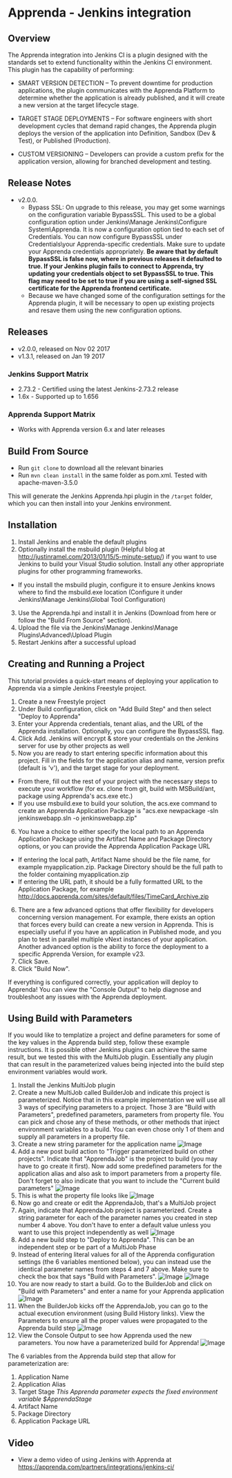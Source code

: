 # Apprenda - Jenkins integration

## Overview
The Apprenda integration into Jenkins CI is a plugin designed with the standards set to extend functionality within the Jenkins CI environment. This plugin has the capability of performing:

- SMART VERSION DETECTION – To prevent downtime for production applications, the plugin communicates with the Apprenda Platform to determine whether the application is already published, and it will create a new version at the target lifecycle stage.

- TARGET STAGE DEPLOYMENTS – For software engineers with short development cycles that demand rapid changes, the Apprenda plugin deploys the version of the application into Definition, Sandbox (Dev & Test), or Published (Production).

- CUSTOM VERSIONING – Developers can provide a custom prefix for the application version, allowing for branched development and testing.

## Release Notes
- v2.0.0.
  - Bypass SSL: On upgrade to this release, you may get some warnings on the configuration variable BypassSSL. This used to be a global configuration option under Jenkins\Manage Jenkins\Configure System\Apprenda. It is now a configuration option tied to each set of Credentials. You can now configure BypassSSL under Credentials\your Apprenda-specific credentials. Make sure to update your Apprenda credentials appropriately. **Be aware that by default BypassSSL is false now, where in previous releases it defaulted to true. If your Jenkins plugin fails to connect to Apprenda, try updating your credentials object to set BypassSSL to true. This flag may need to be set to true if you are using a self-signed SSL certificate for the Apprenda frontend certificate.**
  - Because we have changed some of the configuration settings for the Apprenda plugin, it will be necessary to open up existing projects and resave them using the new configuration options.

## Releases
- v2.0.0, released on Nov 02 2017
- v1.3.1, released on Jan 19 2017

### Jenkins Support Matrix
- 2.73.2 - Certified using the latest Jenkins-2.73.2 release
- 1.6x - Supported up to 1.656

### Apprenda Support Matrix
- Works with Apprenda version 6.x and later releases

## Build From Source
- Run `git clone` to download all the relevant binaries
- Run `mvn clean install` in the same folder as pom.xml. Tested with apache-maven-3.5.0

This will generate the Jenkins Apprenda.hpi plugin in the `/target` folder, which you can then install into your Jenkins environment.

## Installation
1. Install Jenkins and enable the default plugins
2. Optionally install the msbuild plugin (Helpful blog at http://justinramel.com/2013/01/15/5-minute-setup/) if you want to use Jenkins to build your Visual Studio solution. Install any other appropriate plugins for other programming frameworks.
  * If you install the msbuild plugin, configure it to ensure Jenkins knows where to find the msbuild.exe location (Configure it under Jenkins\Manage Jenkins\Global Tool Configuration)
3. Use the Apprenda.hpi and install it in Jenkins (Download from here or follow the "Build From Source" section).
4. Upload the file via the Jenkins\Manage Jenkins\Manage Plugins\Advanced\Upload Plugin
5. Restart Jenkins after a successful upload

## Creating and Running a Project
This tutorial provides a quick-start means of deploying your application to Apprenda via a simple Jenkins Freestyle project.

1. Create a new Freestyle project
2. Under Build configuration, click on "Add Build Step" and then select "Deploy to Apprenda"
3. Enter your Apprenda credentials, tenant alias, and the URL of the Apprenda installation. Optionally, you can configure the BypassSSL flag.
4. Click Add. Jenkins will encrypt & store your credentials on the Jenkins server for use by other projects as well
5. Now you are ready to start entering specific information about this project. Fill in the fields for the application alias and name, version prefix (default is 'v'), and the target stage for your deployment.
  * From there, fill out the rest of your project with the necessary steps to execute your workflow (for ex. clone from git, build with MSBuild/ant, package using Apprenda's acs.exe etc.)
  * If you use msbuild.exe to build your solution, the acs.exe command to create an Apprenda Application Package is "acs.exe newpackage -sln jenkinswebapp.sln -o jenkinswebapp.zip"
6. You have a choice to either specify the local path to an Apprenda Application Package using the Artifact Name and Package Directory options, or you can provide the Apprenda Application Package URL
  * If entering the local path, Artifact Name should be the file name, for example myapplication.zip. Package Directory should be the full path to the folder containing myapplication.zip
  * If entering the URL path, it should be a fully formatted URL to the Application Package, for example http://docs.apprenda.com/sites/default/files/TimeCard_Archive.zip
6. There are a few advanced options that offer flexibility for developers concerning version management. For example, there exists an option that forces every build can create a new version in Apprenda. This is especially useful if you have an application in Published mode, and you plan to test in parallel multiple vNext instances of your application. Another advanced option is the ability to force the deployment to a specific Apprenda Version, for example v23.
6. Click Save.
7. Click "Build Now".

If everything is configured correctly, your application will deploy to Apprenda! You can view the "Console Output" to help diagnose and troubleshoot any issues with the Apprenda deployment.

## Using Build with Parameters
If you would like to templatize a project and define parameters for some of the key values in the Apprenda build step, follow these example instructions. It is possible other Jenkins plugins can achieve the same result, but we tested this with the MultiJob plugin. Essentially any plugin that can result in the parameterized values being injected into the build step environment variables would work.

1. Install the Jenkins MultiJob plugin
2. Create a new MultiJob called BuilderJob and indicate this project is parameterized. Notice that in this example implementation we will use all 3 ways of specifying parameters to a project. Those 3 are "Build with Parameters", predefined parameters, parameters from property file. You can pick and chose any of these methods, or other methods that inject environment variables to a build. You can even chose only 1 of them and supply all parameters in a property file.
3. Create a new string parameter for the application name
![Image](ScreenShots/BuilderJob.png?raw=true)
4. Add a new post build action to "Trigger parameterized build on other projects". Indicate that "ApprendaJob" is the project to build (you may have to go create it first). Now add some predefined parameters for the application alias and also ask to import parameters from a property file. Don't forget to also indicate that you want to include the "Current build parameters"
![Image](ScreenShots/PostBuildAction.png?raw=true)
5. This is what the property file looks like
![Image](ScreenShots/ReadingParametersFromFile.png?raw=true)
6. Now go and create or edit the ApprendaJob, that's a MultiJob project
7. Again, indicate that ApprendaJob project is parameterized. Create a string parameter for each of the parameter names you created in step number 4 above. You don't have to enter a default value unless you want to use this project independently as well
![Image](ScreenShots/ApprendaJobParameterized.png?raw=true)
8. Add a new build step to "Deploy to Apprenda". This can be an independent step or be part of a MultiJob Phase
9. Instead of entering literal values for all of the Apprenda configuration settings (the 6 variables mentioned below), you can instead use the identical parameter names from steps 4 and 7 above. Make sure to check the box that says "Build with Parameters".
![Image](ScreenShots/DeployToApprenda_1.png?raw=true)
![Image](ScreenShots/DeployToApprenda_2.png?raw=true)
10. You are now ready to start a build. Go to the BuilderJob and click on "Build with Parameters" and enter a name for your Apprenda application
![Image](ScreenShots/ExecutionTime_1.png?raw=true)
11. When the BuilderJob kicks off the ApprendaJob, you can go to the actual execution environment (using Build History links). View the Parameters to ensure all the proper values were propagated to the Apprenda build step
![Image](ScreenShots/ExecutionTime_2.png?raw=true)
12. View the Console Output to see how Apprenda used the new parameters. You now have a parameterized build for Apprenda!
![Image](ScreenShots/ExecutionTime_3.png?raw=true)

The 6 variables from the Apprenda build step that allow for parameterization are:
1. Application Name
2. Application Alias
3. Target Stage *This Apprenda parameter expects the fixed environment variable $ApprendaStage*
4. Artifact Name
5. Package Directory
6. Application Package URL

## Video
- View a demo video of using Jenkins with Apprenda at https://apprenda.com/partners/integrations/jenkins-ci/

